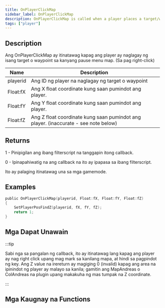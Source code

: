```yaml
---
title: OnPlayerClickMap
sidebar_label: OnPlayerClickMap
description: OnPlayerClickMap is called when a player places a target/waypoint on the pause menu map (by right-clicking).
tags: ["player"]
---
```


## Description

Ang OnPlayerClickMap ay itinatawag kapag ang player ay naglagay ng isang target o waypoint sa kanyang pause menu map. (Sa pag right-click)

| Name     | Description                                                                         |
| -------- | ----------------------------------------------------------------------------------- |
| playerid | Ang ID ng player na naglagay ng target o waypoint                                   |
| Float:fX | Ang X float coordinate kung saan pumindot ang player.                               |
| Float:fY | Ang Y float coordinate kung saan pumindot ang player.                               |
| Float:fZ | Ang Z float coordinate kung saan pumindot ang player. (inaccurate - see note below) |

## Returns

1 - Pinipigilan ang ibang filterscript na tanggapin itong callback.

0 - Ipinapahiwatig na ang callback na ito ay ipapasa sa ibang filterscript.

Ito ay palaging itinatawag una sa mga gamemode.

## Examples

```c
public OnPlayerClickMap(playerid, Float:fX, Float:fY, Float:fZ)
{
    SetPlayerPosFindZ(playerid, fX, fY, fZ);
    return 1;
}
```

## Mga Dapat Unawain

:::tip

Sabi nga sa pangalan ng callback, ito ay itinatawag lang kapag ang player ay nag right click upang mag mark sa kanilang mapa, at hindi sa pagpindot ng key. Ang Z value na irereturn ay magiging 0 (invalid) kapag ang area na ipinindot ng player ay malayo sa kanila; gamitin ang MapAndreas o ColAndreas na plugin upang makakuha ng mas tumpak na Z coordinate.

:::

## Mga Kaugnay na Functions
